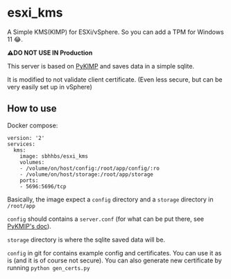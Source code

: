 # esxi_kms

A Simple KMS(KIMP) for ESXi/vSphere. So you can add a TPM for Windows 11 😂. 

__⚠️DO NOT USE IN Production__

This server is based on [PyKIMP](https://github.com/OpenKMIP/PyKMIP) and saves data in a simple sqlite. 

It is modified to not validate client certificate. (Even less secure, but can be very easily set up in vSphere)

## How to use

Docker compose:
```
version: '2'
services:
  kms:
    image: sbhhbs/esxi_kms
    volumes:
    - /volume/on/host/config:/root/app/config/:ro
    - /volume/on/host/storage:/root/app/storage
    ports:
    - 5696:5696/tcp
```

Basically, the image expect a `config` directory and a `storage` directory in `/root/app`

`config` should contains a `server.conf` (for what can be put there, see [PyKMIP's doc](https://pykmip.readthedocs.io/en/latest/server.html#configuration)). 

`storage` directory is where the sqlite saved data will be.

`config` in git for contains example config and certificates. You can use it as is (and it is of course not secure). You can also generate new certificate by running `python gen_certs.py`
